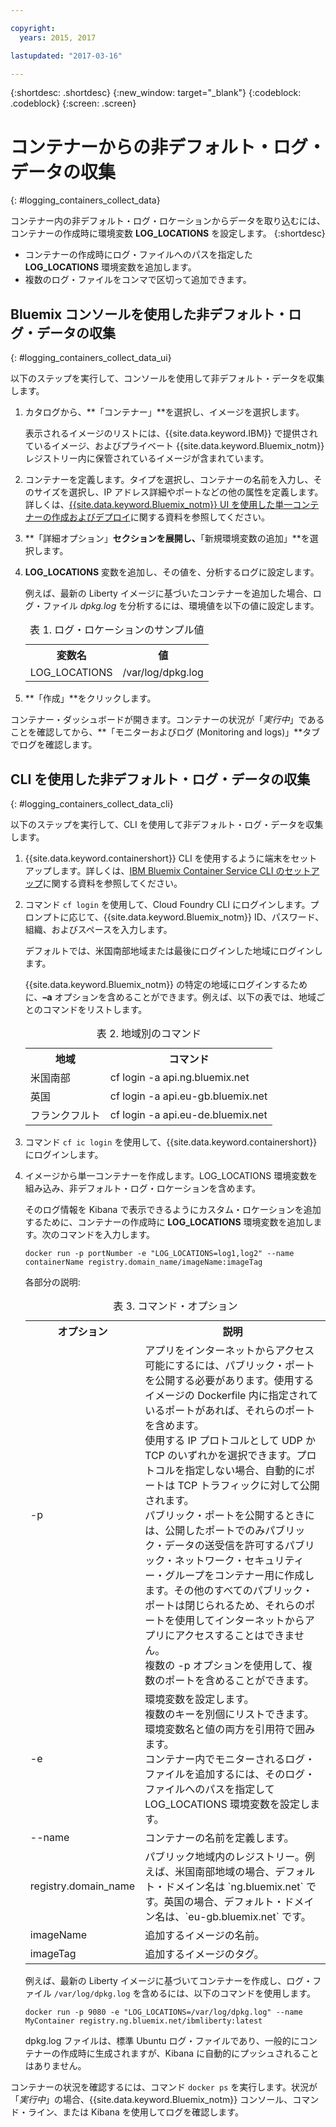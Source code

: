 ```yaml
---

copyright:
  years: 2015, 2017

lastupdated: "2017-03-16"

---
```



{:shortdesc: .shortdesc}
{:new_window: target="_blank"}
{:codeblock: .codeblock}
{:screen: .screen}


# コンテナーからの非デフォルト・ログ・データの収集
{: #logging_containers_collect_data}

コンテナー内の非デフォルト・ログ・ロケーションからデータを取り込むには、コンテナーの作成時に環境変数 **LOG_LOCATIONS** を設定します。
{:shortdesc}

* コンテナーの作成時にログ・ファイルへのパスを指定した **LOG_LOCATIONS** 環境変数を追加します。 
* 複数のログ・ファイルをコンマで区切って追加できます。 

## Bluemix コンソールを使用した非デフォルト・ログ・データの収集
{: #logging_containers_collect_data_ui}

以下のステップを実行して、コンソールを使用して非デフォルト・データを収集します。

1. カタログから、**「コンテナー」**を選択し、イメージを選択します。 

    表示されるイメージのリストには、{{site.data.keyword.IBM}} で提供されているイメージ、およびプライベート {{site.data.keyword.Bluemix_notm}} レジストリー内に保管されているイメージが含まれています。 

2. コンテナーを定義します。タイプを選択し、コンテナーの名前を入力し、そのサイズを選択し、IP アドレス詳細やポートなどの他の属性を定義します。詳しくは、[{{site.data.keyword.Bluemix_notm}} UI を使用した単一コンテナーの作成およびデプロイ](/docs/containers/container_single_ui.html#gui)に関する資料を参照してください。 

3. **「詳細オプション」**セクションを展開し、**「新規環境変数の追加」**を選択します。

4. **LOG_LOCATIONS** 変数を追加し、その値を、分析するログに設定します。

    例えば、最新の Liberty イメージに基づいたコンテナーを追加した場合、ログ・ファイル *dpkg.log* を分析するには、環境値を以下の値に設定します。
    
    <table>
      <caption>表 1. ログ・ロケーションのサンプル値</caption>
      <tbody>
        <tr>
          <th align="center">変数名</th>
          <th align="center">値</th>
        </tr>
        <tr>
          <td align="left">LOG_LOCATIONS</td>
          <td align="left">/var/log/dpkg.log</td>
        </tr>
      </tbody>
    </table>

4. **「作成」**をクリックします。

コンテナー・ダッシュボードが開きます。コンテナーの状況が「*実行中*」であることを確認してから、**「モニターおよびログ (Monitoring and logs)」**タブでログを確認します。


## CLI を使用した非デフォルト・ログ・データの収集
{: #logging_containers_collect_data_cli}

以下のステップを実行して、CLI を使用して非デフォルト・ログ・データを収集します。

1. {{site.data.keyword.containershort}} CLI を使用するように端末をセットアップします。詳しくは、[IBM Bluemix Container Service CLI のセットアップ](/docs/containers/container_cli_cfic_install.html)に関する資料を参照してください。

2. コマンド `cf login` を使用して、Cloud Foundry CLI にログインします。プロンプトに応じて、{{site.data.keyword.Bluemix_notm}} ID、パスワード、組織、およびスペースを入力します。 

    デフォルトでは、米国南部地域または最後にログインした地域にログインします。 
    
    {{site.data.keyword.Bluemix_notm}} の特定の地域にログインするために、**–a** オプションを含めることができます。例えば、以下の表では、地域ごとのコマンドをリストします。

    <table>
      <caption>表 2. 地域別のコマンド</caption>
      <tbody>
        <tr>
          <th align="center">地域</th>
          <th align="center">コマンド</th>
        </tr>
        <tr>
          <td align="left">米国南部</td>
          <td align="left"> cf login -a api.ng.bluemix.net</td>
        </tr>
        <tr>
          <td align="left">英国</td>
          <td align="left">cf login -a api.eu-gb.bluemix.net</td>
        </tr>
	 <tr>
          <td align="left">フランクフルト</td>
          <td align="left">cf login -a api.eu-de.bluemix.net</td>
        </tr>
       </tbody>
    </table>
    

3. コマンド `cf ic login` を使用して、{{site.data.keyword.containershort}} にログインします。

4. イメージから単一コンテナーを作成します。LOG_LOCATIONS 環境変数を組み込み、非デフォルト・ログ・ロケーションを含めます。  

    そのログ情報を Kibana で表示できるようにカスタム・ロケーションを追加するために、コンテナーの作成時に **LOG_LOCATIONS** 環境変数を追加します。次のコマンドを入力します。
    
    `docker run -p portNumber -e "LOG_LOCATIONS=log1,log2" --name containerName registry.domain_name/imageName:imageTag`
    
    各部分の説明:
    
     <table>
      <caption>表 3. コマンド・オプション</caption>
      <tbody>
        <tr>
          <th align="center">オプション</th>
          <th align="center">説明</th>
        </tr>
        <tr>
          <td align="left">-p</td>
          <td align="left"> アプリをインターネットからアクセス可能にするには、パブリック・ポートを公開する必要があります。使用するイメージの Dockerfile 内に指定されているポートがあれば、それらのポートを含めます。<br> 使用する IP プロトコルとして UDP か TCP のいずれかを選択できます。プロトコルを指定しない場合、自動的にポートは TCP トラフィックに対して公開されます。<br> パブリック・ポートを公開するときには、公開したポートでのみパブリック・データの送受信を許可するパブリック・ネットワーク・セキュリティー・グループをコンテナー用に作成します。その他のすべてのパブリック・ポートは閉じられるため、それらのポートを使用してインターネットからアプリにアクセスすることはできません。<br> 複数の -p オプションを使用して、複数のポートを含めることができます。</td>
        </tr>
        <tr>
          <td align="left">-e</td>
          <td align="left">環境変数を設定します。<br> 複数のキーを別個にリストできます。環境変数名と値の両方を引用符で囲みます。<br> コンテナー内でモニターされるログ・ファイルを追加するには、そのログ・ファイルへのパスを指定して LOG_LOCATIONS 環境変数を設定します。</td>
        </tr>
        <tr>
          <td align="left">--name</td>
          <td align="left">コンテナーの名前を定義します。</td>
        </tr>
	<tr>
          <td align="left">registry.domain_name</td>
          <td align="left">パブリック地域内のレジストリー。例えば、米国南部地域の場合、デフォルト・ドメイン名は `ng.bluemix.net` です。英国の場合、デフォルト・ドメイン名は、`eu-gb.bluemix.net` です。</td>
        </tr>
        <tr>
          <td align="left">imageName</td>
          <td align="left">追加するイメージの名前。</td>
        </tr>
	<tr>
          <td align="left">imageTag</td>
          <td align="left">追加するイメージのタグ。</td>
        </tr>
      </tbody>
    </table>
    
    例えば、最新の Liberty イメージに基づいてコンテナーを作成し、ログ・ファイル `/var/log/dpkg.log` を含めるには、以下のコマンドを使用します。 
    
    `docker run -p 9080 -e "LOG_LOCATIONS=/var/log/dpkg.log" --name MyContainer registry.ng.bluemix.net/ibmliberty:latest`
    
    dpkg.log ファイルは、標準 Ubuntu ログ・ファイルであり、一般的にコンテナーの作成時に生成されますが、Kibana に自動的にプッシュされることはありません。

コンテナーの状況を確認するには、コマンド `docker ps` を実行します。状況が「*実行中*」の場合、{{site.data.keyword.Bluemix_notm}} コンソール、コマンド・ライン、または Kibana を使用してログを確認します。




